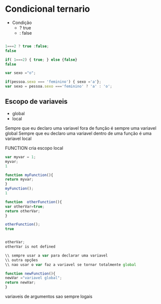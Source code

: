 # Condicional ternario

* Condição
  * ? true
  * : false

```js

1===2 ? true :false;
false

if( 1===2) { true; } else {false}
false

var sexo ="o";

if(pessoa.sexo === 'feminino') { sexo ='a'};
var sexo = pessoa.sexo ==='feminino' ? 'a' : 'o';

```

## Escopo de variaveis
* global
* local

Sempre que eu declaro uma variavel fora de função é sempre uma variavel global
Sempre que eu declaro uma variavel dentro de uma função é uma variavel local

FUNCTION
cria escopo local

```js
var myvar = 1;
myvar;
1

function myFunction(){
return myvar;
}
myFunction();
1

function  otherFunction(){
var otherVar=true;
return otherVar;
}

otherFunction();
true


otherVar;
otherVar is not defined

\\ sempre usar a var para declarar uma variavel
\\ outra opções
\\ nao usar o var faz a variavel se tornar totalmente global

function newFunction(){
newVar ="variavel global";
return newVar;
}
```
variaveis de argumentos sao sempre logais

